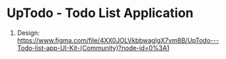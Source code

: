 # UpTodo - Todo List Application #
1. Design:
  https://www.figma.com/file/4XX0JOLVkbbwaglgX7vm8B/UpTodo---Todo-list-app-UI-Kit-(Community)?node-id=0%3A1
  
